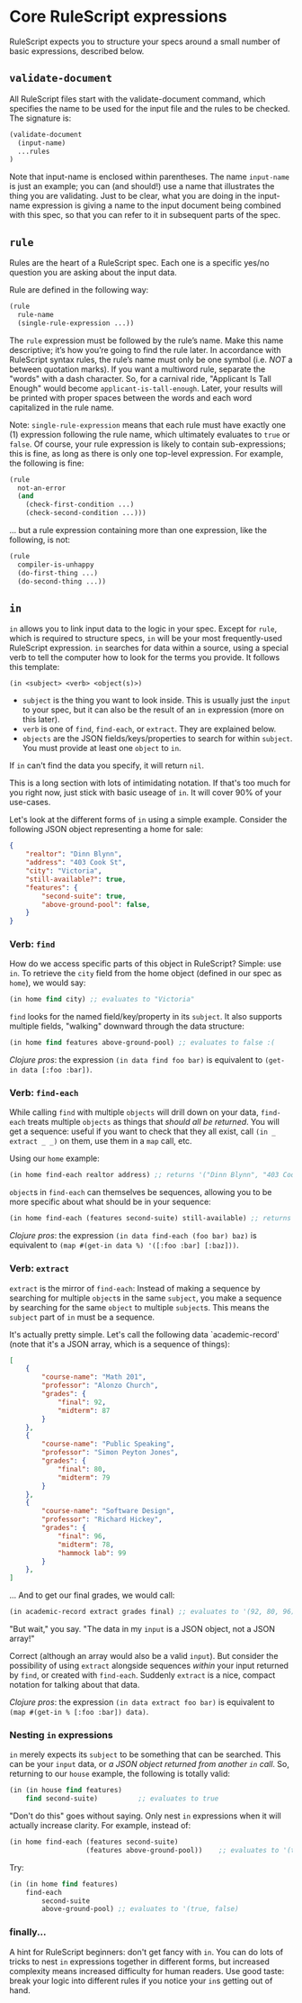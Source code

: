 # Core RuleScript expressions

RuleScript expects you to structure your specs around a small number of basic expressions, described below.

## `validate-document`

All RuleScript files start with the validate-document command, which specifies the name to be used for the input file and the rules to be checked. The signature is:

```clojure
(validate-document
  (input-name)
  ...rules
)
```

Note that input-name is enclosed within parentheses. The name `input-name` is just an example; you can (and should!) use a name that illustrates the thing you are validating. Just to be clear, what you are doing in the input-name expression is giving a name to the input document being combined with this spec, so that you can refer to it in subsequent parts of the spec.

## `rule`

Rules are the heart of a RuleScript spec. Each one is a specific yes/no question you are asking about the input data.

Rule are defined in the following way:

```clojure
(rule
  rule-name
  (single-rule-expression ...))
```

The `rule` expression must be followed by the rule’s name. Make this name descriptive; it’s how you’re going to find the rule later. In accordance with RuleScript syntax rules, the rule’s name must only be one symbol (i.e. *NOT* a between quotation marks). If you want a multiword rule, separate the "words" with a dash character. So, for a carnival ride, "Applicant Is Tall Enough" would become `applicant-is-tall-enough`. Later, your results will be printed with proper spaces between the words and each word capitalized in the rule name.

Note: `single-rule-expression` means that each rule must have exactly one (1) expression following the rule name, which ultimately evaluates to `true` or `false`. Of course, your rule expression is likely to contain sub-expressions; this is fine, as long as there is only one top-level expression. For example, the following is fine:

```clojure
(rule
  not-an-error
  (and
    (check-first-condition ...)
    (check-second-condition ...)))
```

... but a rule expression containing more than one expression, like the following, is not:

```clojure
(rule
  compiler-is-unhappy
  (do-first-thing ...)
  (do-second-thing ...))
```

## `in`

`in` allows you to link input data to the logic in your spec. Except for `rule`, which is required to structure specs, `in` will be your most frequently-used RuleScript expression. `in` searches for data within a source, using a special verb to tell the computer how to look for the terms you provide. It follows this template:

```
(in <subject> <verb> <object(s)>)
```

- `subject` is the thing you want to look inside. This is usually just the `input` to your spec, but it can also be the result of an `in` expression (more on this later).
- `verb` is one of `find`, `find-each`, or `extract`. They are explained below.
- `objects` are the JSON fields/keys/properties to search for within `subject`. You must provide at least one `object` to `in`.

If `in` can't find the data you specify, it will return `nil`.

This is a long section with lots of intimidating notation. If that's too much for you right now, just stick with basic useage of `in`. It will cover 90% of your use-cases.

Let's look at the different forms of `in` using a simple example. Consider the following JSON object representing a home for sale:

```json
{
    "realtor": "Dinn Blynn",
    "address": "403 Cook St",
    "city": "Victoria",
    "still-available?": true,
    "features": {
        "second-suite": true,
        "above-ground-pool": false,
    }
}
```

### Verb: `find`

How do we access specific parts of this object in RuleScript? Simple: use `in`. To retrieve the `city` field from the home object (defined in our spec as `home`), we would say:

```clojure
(in home find city) ;; evaluates to "Victoria"
```

`find` looks for the named field/key/property in its `subject`. It also supports multiple fields, "walking" downward through the data structure:

```clojure
(in home find features above-ground-pool) ;; evaluates to false :(
```

*Clojure pros*: the expression `(in data find foo bar)` is equivalent to `(get-in data [:foo :bar])`.

### Verb: `find-each`

While calling `find` with multiple `objects` will drill down on your data, `find-each` treats multiple `objects` as things that *should all be returned*. You will get a sequence: useful if you want to check that they all exist, call `(in _ extract _ _)` on them, use them in a `map` call, etc.

Using our `home` example:

```clojure
(in home find-each realtor address) ;; returns '("Dinn Blynn", "403 Cook St")
``` 

`object`s in `find-each` can themselves be sequences, allowing you to be more specific about what should be in your sequence:

```clojure
(in home find-each (features second-suite) still-available) ;; returns `(true, true)
```

*Clojure pros*: the expression `(in data find-each (foo bar) baz)` is equivalent to `(map #(get-in data %) '([:foo :bar] [:baz]))`.

### Verb: `extract`

`extract` is the mirror of `find-each`: Instead of making a sequence by searching for multiple `object`s in the same `subject`, you make a sequence by searching for the same `object` to multiple `subject`s. This means the `subject` part of `in` must be a sequence.

It's actually pretty simple. Let's call the following data `academic-record' (note that it's a JSON array, which is a sequence of things):

```json
[
    { 
        "course-name": "Math 201",
        "professor": "Alonzo Church",
        "grades": {
            "final": 92,
            "midterm": 87
        }
    }, 
    {
        "course-name": "Public Speaking",
        "professor": "Simon Peyton Jones",
        "grades": {
            "final": 80,
            "midterm": 79 
        }
    },
    {
        "course-name": "Software Design",
        "professor": "Richard Hickey",
        "grades": {
            "final": 96,
            "midterm": 78,
            "hammock lab": 99
        }
    },
]
```

... And to get our final grades, we would call:

```clojure
(in academic-record extract grades final) ;; evaluates to '(92, 80, 96)
```

"But wait," you say. "The data in my `input` is a JSON object, not a JSON array!" 

Correct (although an array would also be a valid `input`). But consider the possibility of using `extract` alongside sequences *within* your input returned by `find`, or created with `find-each`. Suddenly `extract` is a nice, compact notation for talking about that data.

*Clojure pros*: the expression `(in data extract foo bar)` is equivalent to `(map #(get-in % [:foo :bar]) data)`.

### Nesting `in` expressions

`in` merely expects its `subject` to be something that can be searched. This can be your `input` data, or *a JSON object returned from another `in` call*. So, returning to our `house` example, the following is totally valid:

```clojure
(in (in house find features)
    find second-suite)          ;; evaluates to true
```

"Don't do this" goes without saying. Only nest `in` expressions when it will actually increase clarity. For example, instead of:

```clojure
(in home find-each (features second-suite)
                   (features above-ground-pool))    ;; evaluates to '(true, false)
```

Try:

```clojure
(in (in home find features)
    find-each 
        second-suite 
        above-ground-pool) ;; evaluates to '(true, false)
```

### finally...

A hint for RuleScript beginners: don't get fancy with `in`. You can do lots of tricks to nest `in` expressions together in different forms, but increased complexity means increased difficulty for human readers. Use good taste: break your logic into different rules if you notice your `in`s getting out of hand.

